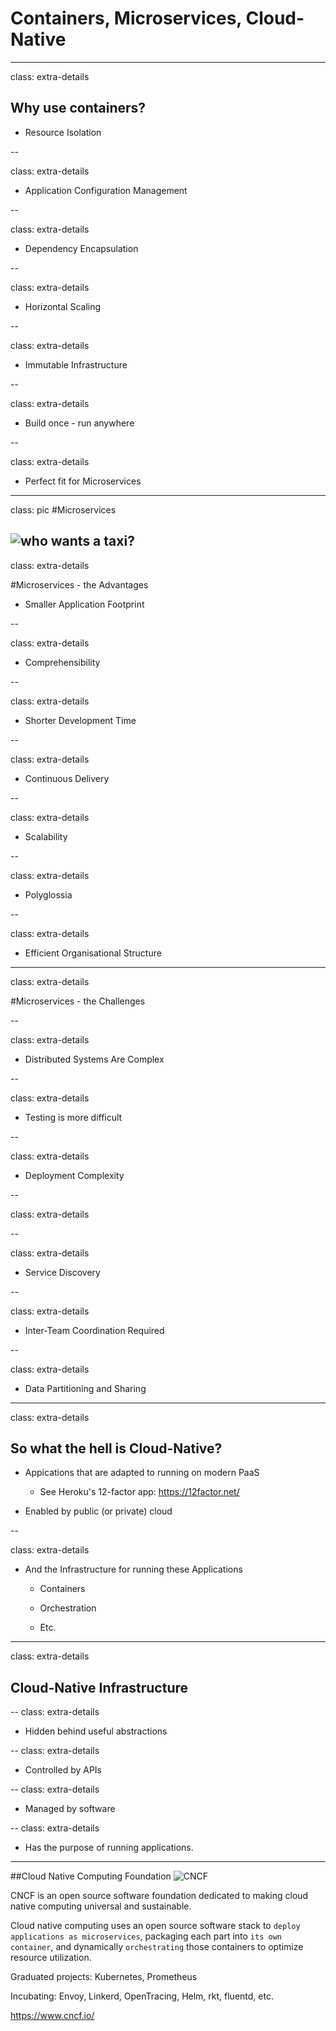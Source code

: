# Containers, Microservices, Cloud-Native
---

class: extra-details

## Why use containers?

- Resource Isolation

--

class: extra-details

- Application Configuration Management

--

class: extra-details

- Dependency Encapsulation

--

class: extra-details

- Horizontal Scaling

--

class: extra-details

- Immutable Infrastructure

--

class: extra-details

- Build once - run anywhere

--

class: extra-details

- Perfect fit for Microservices

---
class: pic
#Microservices

![who wants a taxi?](images/microservices.png)
---

class: extra-details

#Microservices - the Advantages

- Smaller Application Footprint

--

class: extra-details

- Comprehensibility

--

class: extra-details

- Shorter Development Time

--

class: extra-details

- Continuous Delivery

--

class: extra-details

- Scalability

--

class: extra-details

- Polyglossia

--

class: extra-details

- Efficient Organisational Structure

---

class: extra-details

#Microservices - the Challenges

--

class: extra-details

- Distributed Systems Are Complex

--

class: extra-details

- Testing is more difficult

--

class: extra-details

- Deployment Complexity

--

class: extra-details


--

class: extra-details

- Service Discovery

--

class: extra-details

- Inter-Team Coordination Required

--

class: extra-details

- Data Partitioning and Sharing

---

class: extra-details

## So what the hell is Cloud-Native?

- Appications that are adapted to running on modern PaaS

  - See Heroku's 12-factor app: https://12factor.net/

- Enabled by public (or private) cloud

--

class: extra-details

- And the Infrastructure for running these Applications

  - Containers

  - Orchestration

  - Etc.

---
class: extra-details

## Cloud-Native Infrastructure
--
class: extra-details

 - Hidden behind useful abstractions

--
class: extra-details

 - Controlled by APIs

--
class: extra-details

 - Managed by software

--
class: extra-details

 - Has the purpose of running applications. 

---
##Cloud Native Computing Foundation
![CNCF](images/logoCNCF.png)

CNCF is an open source software foundation dedicated to making cloud native computing universal and sustainable. 

Cloud native computing uses an open source software stack to `deploy applications as microservices`, packaging each part into `its own container`, and dynamically `orchestrating` those containers to optimize resource utilization. 

Graduated projects: Kubernetes, Prometheus

Incubating: Envoy, Linkerd, OpenTracing, Helm, rkt, fluentd, etc.

https://www.cncf.io/